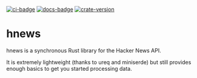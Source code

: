 [![ci-badge][]][ci] [![docs-badge][]][docs] [![crate-version]][crate-link]

# hnews

hnews is a synchronous Rust library for the Hacker News API.

It is extremely lightweight (thanks to ureq and miniserde) but still provides enough basics to get you started processing data.


[ci]: https://github.com/Elinvynia/hnews/actions?query=workflow%3ARust
[ci-badge]: https://img.shields.io/github/workflow/status/Elinvynia/hnews/Rust/master?style=flat-square
[docs]: https://docs.rs/hnews
[docs-badge]: https://img.shields.io/badge/docs-online-5023dd.svg?style=flat-square
[crate-link]: https://crates.io/crates/hnews
[crate-version]: https://img.shields.io/crates/v/hnews.svg?style=flat-square
